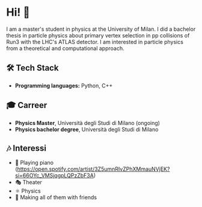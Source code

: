 # Hi! 👋

I am a master's student in physics at the University of Milan. I did a bachelor thesis in particle physics about primary vertex selection in pp collisions of Run3 with the LHC's ATLAS detector.
I am interested in particle physics from a theoretical and computational approach.

## 🛠️ Tech Stack
- **Programming languages:** Python, C++

## 🎓 Carreer
- **Physics Master**, Università degli Studi di Milano (ongoing)
- **Physics bachelor degree**, Università degli Studi di Milano

## 🎶 Interessi
- 🎹 Playing piano (https://open.spotify.com/artist/3Z5umnRIvZPhXMmauNVjEK?si=66OYc_VMSjqgpLQPzZbF3A)
- 🎭 Theater
- ⚛️ Physics
- 👥 Making all of them with friends
